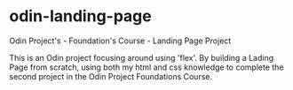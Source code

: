 # odin-landing-page
Odin Project's - Foundation's Course - Landing Page Project

This is an Odin project focusing around using 'flex'. By building a Lading Page from scratch, using both my html and css knowledge to complete the second project in the Odin Project Foundations Course.